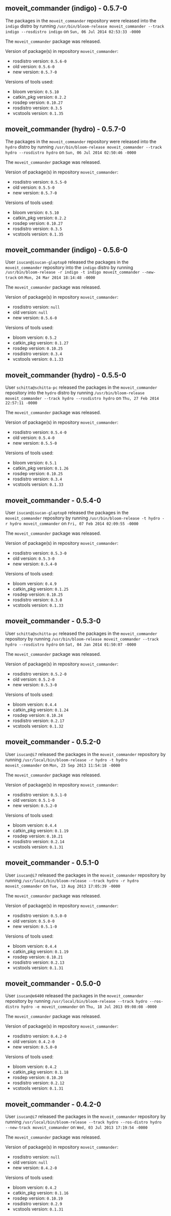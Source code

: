 ## moveit_commander (indigo) - 0.5.7-0

The packages in the `moveit_commander` repository were released into the `indigo` distro by running `/usr/bin/bloom-release moveit_commander --track indigo --rosdistro indigo` on `Sun, 06 Jul 2014 02:53:33 -0000`

The `moveit_commander` package was released.

Version of package(s) in repository `moveit_commander`:
- rosdistro version: `0.5.6-0`
- old version: `0.5.6-0`
- new version: `0.5.7-0`

Versions of tools used:
- bloom version: `0.5.10`
- catkin_pkg version: `0.2.2`
- rosdep version: `0.10.27`
- rosdistro version: `0.3.5`
- vcstools version: `0.1.35`


## moveit_commander (hydro) - 0.5.7-0

The packages in the `moveit_commander` repository were released into the `hydro` distro by running `/usr/bin/bloom-release moveit_commander --track hydro --rosdistro hydro` on `Sun, 06 Jul 2014 02:50:46 -0000`

The `moveit_commander` package was released.

Version of package(s) in repository `moveit_commander`:
- rosdistro version: `0.5.5-0`
- old version: `0.5.5-0`
- new version: `0.5.7-0`

Versions of tools used:
- bloom version: `0.5.10`
- catkin_pkg version: `0.2.2`
- rosdep version: `0.10.27`
- rosdistro version: `0.3.5`
- vcstools version: `0.1.35`


## moveit_commander (indigo) - 0.5.6-0

User `isucan@isucan-glaptop0` released the packages in the `moveit_commander` repository into the `indigo` distro by running `/usr/bin/bloom-release -r indigo -t indigo moveit_commander --new-track` on `Mon, 24 Mar 2014 18:14:48 -0000`

The `moveit_commander` package was released.

Version of package(s) in repository `moveit_commander`:
- rosdistro version: `null`
- old version: `null`
- new version: `0.5.6-0`

Versions of tools used:
- bloom version: `0.5.2`
- catkin_pkg version: `0.1.27`
- rosdep version: `0.10.25`
- rosdistro version: `0.3.4`
- vcstools version: `0.1.33`


## moveit_commander (hydro) - 0.5.5-0

User `schitta@schitta-pc` released the packages in the `moveit_commander` repository into the `hydro` distro by running `/usr/bin/bloom-release moveit_commander --track hydro --rosdistro hydro` on `Thu, 27 Feb 2014 22:57:11 -0000`

The `moveit_commander` package was released.

Version of package(s) in repository `moveit_commander`:
- rosdistro version: `0.5.4-0`
- old version: `0.5.4-0`
- new version: `0.5.5-0`

Versions of tools used:
- bloom version: `0.5.1`
- catkin_pkg version: `0.1.26`
- rosdep version: `0.10.25`
- rosdistro version: `0.3.4`
- vcstools version: `0.1.33`


## moveit_commander - 0.5.4-0

User `isucan@isucan-glaptop0` released the packages in the `moveit_commander` repository by running `/usr/bin/bloom-release -t hydro -r hydro moveit_commander` on `Fri, 07 Feb 2014 02:09:55 -0000`

The `moveit_commander` package was released.

Version of package(s) in repository `moveit_commander`:
- rosdistro version: `0.5.3-0`
- old version: `0.5.3-0`
- new version: `0.5.4-0`

Versions of tools used:
- bloom version: `0.4.9`
- catkin_pkg version: `0.1.25`
- rosdep version: `0.10.25`
- rosdistro version: `0.3.0`
- vcstools version: `0.1.33`


## moveit_commander - 0.5.3-0

User `schitta@schitta-pc` released the packages in the `moveit_commander` repository by running `/usr/bin/bloom-release moveit_commander --track hydro --rosdistro hydro` on `Sat, 04 Jan 2014 01:50:07 -0000`

The `moveit_commander` package was released.

Version of package(s) in repository `moveit_commander`:
- rosdistro version: `0.5.2-0`
- old version: `0.5.2-0`
- new version: `0.5.3-0`

Versions of tools used:
- bloom version: `0.4.4`
- catkin_pkg version: `0.1.24`
- rosdep version: `0.10.24`
- rosdistro version: `0.2.17`
- vcstools version: `0.1.32`


## moveit_commander - 0.5.2-0

User `isucan@i7` released the packages in the `moveit_commander` repository by running `/usr/local/bin/bloom-release -r hydro -t hydro moveit_commander` on `Mon, 23 Sep 2013 11:54:18 -0000`

The `moveit_commander` package was released.

Version of package(s) in repository `moveit_commander`:
- rosdistro version: `0.5.1-0`
- old version: `0.5.1-0`
- new version: `0.5.2-0`

Versions of tools used:
- bloom version: `0.4.4`
- catkin_pkg version: `0.1.19`
- rosdep version: `0.10.21`
- rosdistro version: `0.2.14`
- vcstools version: `0.1.31`


## moveit_commander - 0.5.1-0

User `isucan@i7` released the packages in the `moveit_commander` repository by running `/usr/local/bin/bloom-release --track hydro -r hydro moveit_commander` on `Tue, 13 Aug 2013 17:05:39 -0000`

The `moveit_commander` package was released.

Version of package(s) in repository `moveit_commander`:
- rosdistro version: `0.5.0-0`
- old version: `0.5.0-0`
- new version: `0.5.1-0`

Versions of tools used:
- bloom version: `0.4.4`
- catkin_pkg version: `0.1.19`
- rosdep version: `0.10.21`
- rosdistro version: `0.2.13`
- vcstools version: `0.1.31`


## moveit_commander - 0.5.0-0

User `isucan@e6400` released the packages in the `moveit_commander` repository by running `/usr/local/bin/bloom-release --track hydro --ros-distro hydro -e moveit_commander` on `Thu, 18 Jul 2013 09:08:08 -0000`

The `moveit_commander` package was released.

Version of package(s) in repository `moveit_commander`:
- rosdistro version: `0.4.2-0`
- old version: `0.4.2-0`
- new version: `0.5.0-0`

Versions of tools used:
- bloom version: `0.4.2`
- catkin_pkg version: `0.1.18`
- rosdep version: `0.10.20`
- rosdistro version: `0.2.12`
- vcstools version: `0.1.31`


## moveit_commander - 0.4.2-0

User `isucan@i7` released the packages in the `moveit_commander` repository by running `/usr/local/bin/bloom-release --track hydro --ros-distro hydro --new-track moveit_commander` on `Wed, 03 Jul 2013 17:19:54 -0000`

The `moveit_commander` package was released.

Version of package(s) in repository `moveit_commander`:
- rosdistro version: `null`
- old version: `null`
- new version: `0.4.2-0`

Versions of tools used:
- bloom version: `0.4.2`
- catkin_pkg version: `0.1.16`
- rosdep version: `0.10.19`
- rosdistro version: `0.2.9`
- vcstools version: `0.1.31`


